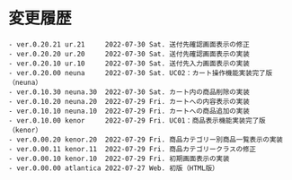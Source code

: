 # 変更履歴

	- ver.0.20.21 ur.21     2022-07-30 Sat. 送付先確認画面表示の修正
	- ver.0.20.20 ur.20     2022-07-30 Sat. 送付先確認画面表示の実装
	- ver.0.20.10 ur.10     2022-07-30 Sat. 送付先入力画面表示の実装
	- ver.0.20.00 neuna     2022-07-30 Sat. UC02：カート操作機能実装完了版（neuna）
	- ver.0.10.30 neuna.30  2022-07-30 Sat. カート内の商品削除の実装
	- ver.0.10.20 neuna.20  2022-07-29 Fri. カートへの内容表示の実装
	- ver.0.10.10 neuna.10  2022-07-29 Fri. カートへの商品追加の実装
	- ver.0.10.00 kenor     2022-07-29 Fri. UC01：商品表示機能実装完了版（kenor）
	- ver.0.00.20 kenor.20  2022-07-29 Fri. 商品カテゴリー別商品一覧表示の実装
	- ver.0.00.11 kenor.11  2022-07-29 Fri. 商品カテゴリークラスの修正
	- ver.0.00.10 kenor.10  2022-07-29 Fri. 初期画面表示の実装
	- ver.0.00.00 atlantica 2022-07-27 Web. 初版（HTML版）